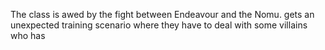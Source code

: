 The class is awed by the fight between Endeavour and the Nomu.  gets an unexpected training scenario where they have to deal with some villains who has 